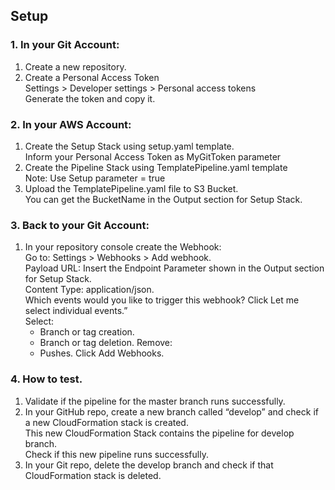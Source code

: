 

## Setup

### 1. In your Git Account:
1. Create a new repository. 
2. Create a Personal Access Token  
   Settings > Developer settings > Personal access tokens  
   Generate the token and copy it.  

### 2. In your AWS Account:  
1. Create the Setup Stack using setup.yaml template.  
   Inform your Personal Access Token as MyGitToken parameter  
2. Create the Pipeline Stack using TemplatePipeline.yaml template  
   Note: Use Setup parameter = true  
3. Upload the TemplatePipeline.yaml file to S3 Bucket.  
   You can get the BucketName in the Output section for Setup Stack.   

### 3. Back to your Git Account:  
1. In your repository console create the Webhook:  
   Go to: Settings > Webhooks > Add webhook.  
   Payload URL: Insert the Endpoint Parameter shown in the Output section for Setup Stack.   
   Content Type: application/json.   
   Which events would you like to trigger this webhook? Click Let me select individual events.”    
   Select:   
    - Branch or tag creation. 
    - Branch or tag deletion. 
   Remove:  
    - Pushes. 
   Click Add Webhooks. 


### 4. How to test. 
1. Validate if the pipeline for the master branch runs successfully. 
2. In your GitHub repo, create a new branch called “develop” and check if a new CloudFormation stack is created.  
   This new CloudFormation Stack contains the pipeline for develop branch.  
   Check if this new pipeline runs successfully.   
3. In your Git repo, delete the develop branch  and check if that CloudFormation stack is deleted.  
        
